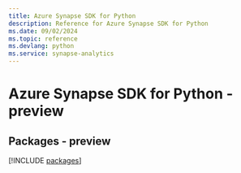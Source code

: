 ```yaml
---
title: Azure Synapse SDK for Python
description: Reference for Azure Synapse SDK for Python
ms.date: 09/02/2024
ms.topic: reference
ms.devlang: python
ms.service: synapse-analytics
---
```

# Azure Synapse SDK for Python - preview
## Packages - preview
[!INCLUDE [packages](synapse-index.md)]